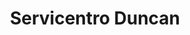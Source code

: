 ---
title: "Servicentro Duncan"
url: /caracas/servicentro-duncan-av-milan-2/
shop: piezas de automóviles
---